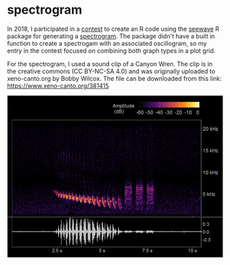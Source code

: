 # spectrogram
In 2018, I participated in a [contest](https://rug.mnhn.fr/seewave/spec.html) to create an R code using the [seewave](https://rug.mnhn.fr/seewave/) R package for generating a [spectrogram](https://en.wikipedia.org/wiki/Spectrogram).  The package didn't have a built in function to create a spectrogam with an associated oscillogram, so my entry in the contest focused on combining both graph types in a plot grid.

For the spectrogram, I used a sound clip of a Canyon Wren.  The clip is in the creative commons (CC BY-NC-SA 4.0) and was originally uploaded to xeno-canto.org by Bobby Wilcox.  The file can be downloaded from this link:
https://www.xeno-canto.org/381415

![Spectrogram](./spectro2018_Flickinger_Joshua.png)
